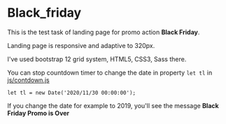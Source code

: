 # Black_friday

This is the test task of landing page for promo action **Black Friday**.

Landing page is responsive and adaptive to 320px.

I've used bootstrap 12 grid system, HTML5, CSS3, Sass there.

You can stop countdown timer to change the date in property `let tl` in [js/contdown.js](https://github.com/basystka/Black_friday/blob/master/js/countdown.js) 

`let tl = new Date('2020/11/30 00:00:00');`

If you change the date for example to 2019, you'll see the message **Black Friday Promo is Over**
